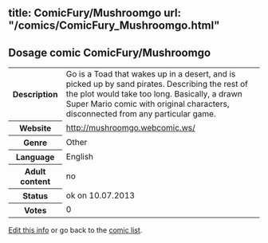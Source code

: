 title: ComicFury/Mushroomgo
url: "/comics/ComicFury_Mushroomgo.html"
---
Dosage comic ComicFury/Mushroomgo
-----------------------------------------

<p id="msg"></p>
<script type="text/javascript">
if (window.location.search === '?edit_info_mail=sent_ok') {
  var elem = document.getElementById("msg");
  elem.innerHTML = 'Edited information sucessfully sent for review, which is usually done daily. Thanks!';
  elem.className = 'ok';
}
</script>
<table class="comicinfo">
<tr>
<th>Description</th><td>Go is a Toad that wakes up in a desert, and is picked up by sand pirates. Describing the rest of the plot would take too long. Basically, a drawn Super Mario comic with original characters, disconnected from any particular game.</td>
</tr>
<tr>
<th>Website</th><td><a href="http://mushroomgo.webcomic.ws/">http://mushroomgo.webcomic.ws/</a></td>
</tr>
<tr>
<th>Genre</th><td>Other</td>
</tr>
<tr>
<th>Language</th><td>English</td>
</tr>
<tr>
<th>Adult content</th><td>no</td>
</tr>
<tr>
<th>Status</th><td>ok on 10.07.2013</td>
</tr>
<tr>
<th>Votes</th><td>0</td>
</tr>
</table>

[Edit this info](ComicFury_Mushroomgo_edit.html) or go back to the [comic list](../comic-index.html).
